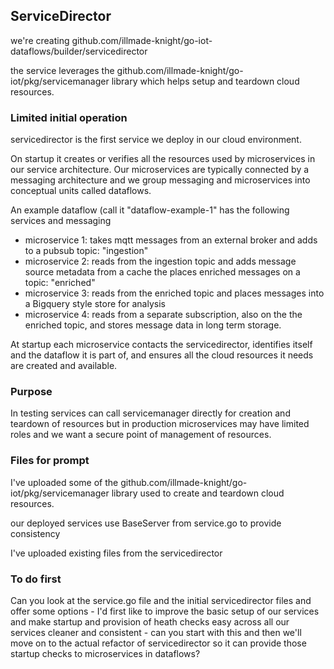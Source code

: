 ## ServiceDirector

we're creating github.com/illmade-knight/go-iot-dataflows/builder/servicedirector

the service leverages the github.com/illmade-knight/go-iot/pkg/servicemanager library
which helps setup and teardown cloud resources.

### Limited initial operation

servicedirector is the first service we deploy in our cloud environment.

On startup it creates or verifies all the resources used by microservices in our service architecture.
Our microservices are typically connected by a messaging architecture and we group messaging and microservices 
into conceptual units called dataflows.

An example dataflow (call it "dataflow-example-1" has the following services and messaging
* microservice 1: takes mqtt messages from an external broker and adds to a pubsub topic: "ingestion"
* microservice 2: reads from the ingestion topic and adds message source metadata from a cache the places enriched messages on a topic: "enriched"
* microservice 3: reads from the enriched topic and places messages into a Bigquery style store for analysis
* microservice 4: reads from a separate subscription, also on the the enriched topic, and stores message data in long term storage.

At startup each microservice contacts the servicedirector, identifies itself and the dataflow it is part of, 
and ensures all the cloud resources it needs are created and available.

### Purpose

In testing services can call servicemanager directly for creation and teardown of resources 
but in production microservices may have limited roles and we want a secure point of management of resources.

### Files for prompt

I've uploaded some of the github.com/illmade-knight/go-iot/pkg/servicemanager library used to create and teardown cloud resources.

our deployed services use BaseServer from service.go to provide consistency

I've uploaded existing files from the servicedirector 

### To do first

Can you look at the service.go file and the initial servicedirector files and offer some options - 
I'd first like to improve the basic setup of our services and make startup and provision of heath checks easy across 
all our services cleaner and consistent - can you start with this and then we'll move on to the actual refactor of 
servicedirector so it can provide those startup checks to microservices in dataflows?



